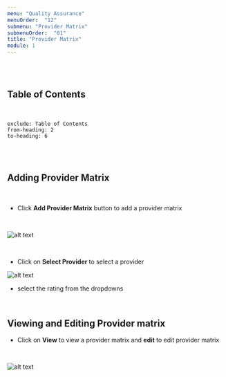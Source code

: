 ```yaml
---
menu: "Quality Assurance"
menuOrder:  "12"
submenu: "Provider Matrix"
submenuOrder:  "01"
title: "Provider Matrix"
module: 1
---
```


<br />
<br />

## Table of Contents

<br />

```toc
exclude: Table of Contents
from-heading: 2
to-heading: 6
```

<br />
<br />


## Adding Provider Matrix

<br />

* Click **Add Provider Matrix** button to add a provider matrix

<br />

![alt text](/images/addProviderMatrix.png "Title")

<br />

* Click on **Select Provider** to select a provider

![alt text](/images/addProviderMatrixModal.png "Title")

* select the rating  from the dropdowns

<br />

## Viewing and Editing Provider matrix

* Click on **View** to view a provider matrix and **edit** to edit provider matrix


<br />

![alt text](/images/viewEditMatrix.png "Title")

<br />

 <!-- * Enter Email address
 * Click on **Verify** button to send activation link to your email


<br />

![alt text](/images/ContentProviderbtn.png "Title")

<br />

* A mail has been sent to your mail for account activation

<br />

![alt text](/images/ConfirmMail.png "Title")

<br />

* Click on the **Activate** button to activate account

<br />

![alt text](/images/EmailActivate.png "Title")

<br />

* Enter User First Name and Surname

<br />

 ![alt text](/images/ContentCreatorSignupform.png "Title")

<br />

* Enter new password, retype new password
* Click on Agree to terms and conditions
* Click on <b>SignUp</b> button to direct User to Content Creator Page



 -->
